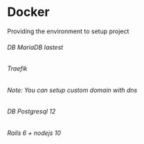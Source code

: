# Docker
Providing the environment to setup project

<h6>DB MariaDB lastest</h6>
<h6>Traefik<h6>
<p>Note: You can setup custom domain with dns</p>
<h6>DB Postgresql 12</6>
<h6>Rails 6 + nodejs 10</h6>